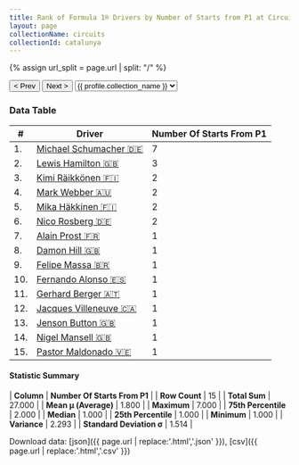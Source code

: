 ```yaml
---
title: Rank of Formula 1® Drivers by Number of Starts from P1 at Circuit de Barcelona-Catalunya
layout: page
collectionName: circuits
collectionId: catalunya
---
```


{% assign url_split = page.url | split: "/" %}
<div id="collection-navigation">
<button onclick="selector.options[selector.selectedIndex-1].value && (window.location = selector.options[selector.selectedIndex-1].value);">&lt; Prev</button>
<button onclick="selector.options[selector.selectedIndex+1].value && (window.location = selector.options[selector.selectedIndex+1].value);">Next &gt;</button>
<select id="selector" onchange="this.options[this.selectedIndex].value && (window.location = this.options[this.selectedIndex].value);">
  {% for collectionId in site.data[page.collectionName].refs %}
    {% if collectionId == page.collectionId %}
      {% assign selected = "selected" %}
    {% else %}
      {% assign selected = "" %}
    {% endif %}
    {% assign profile = site.data[page.collectionName][collectionId].profile %}
    <option value="/f1/{{ page.collectionName }}/{{ collectionId }}/{{ url_split[4] }}" {{ selected }}>{{ profile.collection_name }}</option>
  {% endfor %}
</select>
</div>

<canvas id="chart" width="400" height="180"></canvas>
<script>
var data = {
  "labels" : [
    "Michael Schumacher",
    "Lewis Hamilton",
    "Kimi Räikkönen",
    "Mark Webber",
    "Mika Häkkinen",
    "Nico Rosberg",
    "Alain Prost",
    "Damon Hill",
    "Felipe Massa",
    "Fernando Alonso",
    "Gerhard Berger",
    "Jacques Villeneuve",
    "Jenson Button",
    "Nigel Mansell",
    "Pastor Maldonado"
  ],
  "datasets" : [
    {
      "label" : "Number Of Starts From P1",
      "data" : [
        7,
        3,
        2,
        2,
        2,
        2,
        1,
        1,
        1,
        1,
        1,
        1,
        1,
        1,
        1
      ],
      "borderColor" : [
        "#1D181E",
        "#1D181E",
        "#1D181E",
        "#1D181E",
        "#1D181E",
        "#1D181E",
        "#1D181E",
        "#1D181E",
        "#1D181E",
        "#1D181E",
        "#1D181E",
        "#1D181E",
        "#1D181E",
        "#1D181E",
        "#1D181E"
      ],
      "borderWidth" : 1,
      "backgroundColor" : [
        "#9C8E8D",
        "#9C8E8D",
        "#9C8E8D",
        "#9C8E8D",
        "#9C8E8D",
        "#9C8E8D",
        "#9C8E8D",
        "#9C8E8D",
        "#9C8E8D",
        "#9C8E8D",
        "#9C8E8D",
        "#9C8E8D",
        "#9C8E8D",
        "#9C8E8D",
        "#9C8E8D"
      ]
    }
  ]
};
var options = {
  legend: {
    display: false
  },
  scales: {
    xAxes: [{
      ticks: {
        beginAtZero: true,
        maxRotation: 180,
        display: window.innerWidth > 800
      }
    }],
    yAxes: [{
      ticks: {
        beginAtZero: true
      }
    }]
  },
  onResize: function(chart, size) {
    chart.options.scales.xAxes[0].ticks.display = size.width > 800;
  }
};
var chart = new Chart("chart", {
    data: data,
    type: 'bar',
    options: options
});
</script>



### Data Table

| # | Driver | Number Of Starts From P1 |
|--|--|--|
| 1. | [Michael Schumacher 🇩🇪](/f1/drivers/michael_schumacher) | 7 |
| 2. | [Lewis Hamilton 🇬🇧](/f1/drivers/hamilton) | 3 |
| 3. | [Kimi Räikkönen 🇫🇮](/f1/drivers/raikkonen) | 2 |
| 4. | [Mark Webber 🇦🇺](/f1/drivers/webber) | 2 |
| 5. | [Mika Häkkinen 🇫🇮](/f1/drivers/hakkinen) | 2 |
| 6. | [Nico Rosberg 🇩🇪](/f1/drivers/rosberg) | 2 |
| 7. | [Alain Prost 🇫🇷](/f1/drivers/prost) | 1 |
| 8. | [Damon Hill 🇬🇧](/f1/drivers/damon_hill) | 1 |
| 9. | [Felipe Massa 🇧🇷](/f1/drivers/massa) | 1 |
| 10. | [Fernando Alonso 🇪🇸](/f1/drivers/alonso) | 1 |
| 11. | [Gerhard Berger 🇦🇹](/f1/drivers/berger) | 1 |
| 12. | [Jacques Villeneuve 🇨🇦](/f1/drivers/villeneuve) | 1 |
| 13. | [Jenson Button 🇬🇧](/f1/drivers/button) | 1 |
| 14. | [Nigel Mansell 🇬🇧](/f1/drivers/mansell) | 1 |
| 15. | [Pastor Maldonado 🇻🇪](/f1/drivers/maldonado) | 1 |

#### Statistic Summary

| **Column** | **Number Of Starts From P1** |
| **Row Count** | 15 |
| **Total Sum** | 27.000 |
| **Mean μ (Average)** | 1.800 |
| **Maximum** | 7.000 |
| **75th Percentile** | 2.000 |
| **Median** | 1.000 |
| **25th Percentile** | 1.000 |
| **Minimum** | 1.000 |
| **Variance** | 2.293 |
| **Standard Deviation σ** | 1.514 |

Download data: [json]({{ page.url | replace:'.html','.json' }}), [csv]({{ page.url | replace:'.html','.csv' }})
